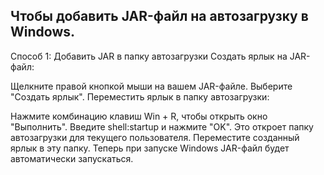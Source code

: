 ## Чтобы добавить JAR-файл на автозагрузку в Windows.

Способ 1: Добавить JAR в папку автозагрузки
Создать ярлык на JAR-файл:

Щелкните правой кнопкой мыши на вашем JAR-файле.
Выберите "Создать ярлык".
Переместить ярлык в папку автозагрузки:

Нажмите комбинацию клавиш Win + R, чтобы открыть окно "Выполнить".
Введите shell:startup и нажмите "OK".
Это откроет папку автозагрузки для текущего пользователя.
Переместите созданный ярлык в эту папку.
Теперь при запуске Windows JAR-файл будет автоматически запускаться.